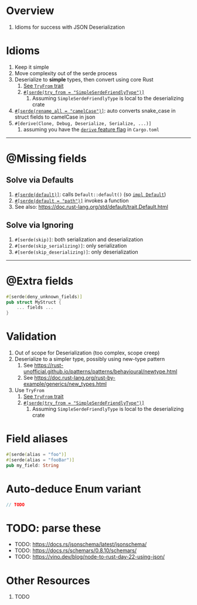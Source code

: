 # Overview
1. Idioms for success with JSON Deserialization


# Idioms
1. Keep it simple
1. Move complexity out of the serde process
1. Deserialize to **simple** types, then convert using core Rust
    1. [See `TryFrom` trait](https://doc.rust-lang.org/std/convert/trait.TryFrom.html)
    1. [`#[serde(try_from = "SimpleSerdeFriendlyType")]`](https://serde.rs/container-attrs.html#try_from)
        1. Assuming `SimpleSerdeFriendlyType` is local to the deserializing crate
1. [`#[serde(rename_all = "camelCase")]`](https://serde.rs/container-attrs.html#rename_all): auto converts snake_case in struct fields to camelCase in json
1. `#[derive(Clone, Debug, Deserialize, Serialize, ...)]`
    1. assuming you have the [`derive` feature flag](https://serde.rs/feature-flags.html) in `Cargo.toml`


--------
# @Missing fields

## Solve via Defaults
1. [`#[serde(default)]`](https://serde.rs/field-attrs.html#default): calls `Default::default()` (so [`impl Default`](https://doc.rust-lang.org/std/default/trait.Default.html#how-can-i-implement-default))
1. [`#[serde(default = "path")]`](https://serde.rs/field-attrs.html#default--path) invokes a function
1. See also: https://doc.rust-lang.org/std/default/trait.Default.html

## Solve via Ignoring
1. `#[serde(skip)]`: both serialization and deserialization
1. `#[serde(skip_serializing)]`: only serialization
1. `#[serde(skip_deserializing)]`: only deserialization


--------
# @Extra fields
```rust
#[serde(deny_unknown_fields)]
pub struct MyStruct {
    ... fields ...
}
```


# Validation
1. Out of scope for Deserialization (too complex, scope creep)
1. Deserialize to a simpler type, possibly using new-type pattern
    1. See https://rust-unofficial.github.io/patterns/patterns/behavioural/newtype.html
    1. See https://doc.rust-lang.org/rust-by-example/generics/new_types.html
1. Use `TryFrom`
    1. [See `TryFrom` trait](https://doc.rust-lang.org/std/convert/trait.TryFrom.html)
    1. [`#[serde(try_from = "SimpleSerdeFriendlyType")]`](https://serde.rs/container-attrs.html#try_from)
        1. Assuming `SimpleSerdeFriendlyType` is local to the deserializing crate


# Field aliases
```rust
#[serde(alias = "foo")]
#[serde(alias = "fooBar")]
pub my_field: String
```


# Auto-deduce Enum variant
```rust
// TODO
```


# TODO: parse these
- TODO: https://docs.rs/jsonschema/latest/jsonschema/
- TODO: https://docs.rs/schemars/0.8.10/schemars/
- TODO: https://vino.dev/blog/node-to-rust-day-22-using-json/


# Other Resources
1. TODO